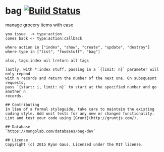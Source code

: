 # bag [![Build Status](https://secure.travis-ci.org/1egoman/bag.png?branch=master)](http://travis-ci.org/1egoman/bag)

manage grocery items with ease


```
you issue  -> type:action
comes back <- type:action:callback

where action in ["index", "show", "create", "update", "destroy"]
where type in ["list", "foodstuff", "bag"]

also, tags:index wil lreturn all tags

lastly, with *:index stuff, passing in a `{limit: n}` parameter will only repond
with n records and return the number of the next one. On subsquesnt requests,
pass `{start: i, limit: n}` to start at the specified number and go another n
records.

## Contributing
In lieu of a formal styleguide, take care to maintain the existing coding style. Add unit tests for any new or changed functionality. Lint and test your code using [Grunt](http://gruntjs.com/).

## Database
`https://mongolab.com/databases/bag-dev`

## License
Copyright (c) 2015 Ryan Gaus. Licensed under the MIT license.
